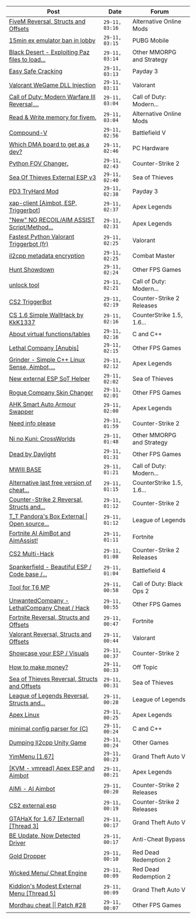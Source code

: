 |Post|Date|Forum|
|----|----|-----|
|[FiveM Reversal, Structs and Offsets](https://www.unknowncheats.me/forum/alternative-online-mods/340232-fivem-reversal-structs-offsets.html)|`29-11, 03:16`|Alternative Online Mods|
|[15min ex emulator ban in lobby](https://www.unknowncheats.me/forum/pubg-mobile/612645-15min-ex-emulator-ban-lobby.html)|`29-11, 03:15`|PUBG Mobile|
|[Black Desert - Exploiting Paz files to load...](https://www.unknowncheats.me/forum/other-mmorpg-and-strategy/588951-black-desert-exploiting-paz-files-load-own-lua.html)|`29-11, 03:14`|Other MMORPG and Strategy|
|[Easy Safe Cracking](https://www.unknowncheats.me/forum/payday-3-a/612791-easy-safe-cracking.html)|`29-11, 03:13`|Payday 3|
|[Valorant WeGame DLL Injection](https://www.unknowncheats.me/forum/valorant/612898-valorant-wegame-dll-injection.html)|`29-11, 03:11`|Valorant|
|[Call of Duty: Modern Warfare III Reversal,...](https://www.unknowncheats.me/forum/call-of-duty-modern-warfare-iii/605287-call-duty-modern-warfare-iii-reversal-structs-offsets.html)|`29-11, 03:04`|Call of Duty: Modern...|
|[Read & Write memory for fivem.](https://www.unknowncheats.me/forum/alternative-online-mods/607853-read-write-memory-fivem.html)|`29-11, 03:04`|Alternative Online Mods|
|[Compound-V](https://www.unknowncheats.me/forum/battlefield-v/524308-compound.html)|`29-11, 02:56`|Battlefield V|
|[Which DMA board to get as a dev?](https://www.unknowncheats.me/forum/pc-hardware/607750-dma-board-dev.html)|`29-11, 02:46`|PC Hardware|
|[Python FOV Changer.](https://www.unknowncheats.me/forum/counter-strike-2-a/612925-python-fov-changer.html)|`29-11, 02:43`|Counter-Strike 2|
|[Sea Of Thieves External ESP v3](https://www.unknowncheats.me/forum/sea-of-thieves/382445-sea-thieves-external-esp-v3.html)|`29-11, 02:40`|Sea of Thieves|
|[PD3 TryHard Mod](https://www.unknowncheats.me/forum/payday-3-a/604960-pd3-tryhard-mod.html)|`29-11, 02:38`|Payday 3|
|[xap-client \[Aimbot, ESP, Triggerbot\]](https://www.unknowncheats.me/forum/apex-legends/606842-xap-client-aimbot-esp-triggerbot.html)|`29-11, 02:37`|Apex Legends|
|["New" NO RECOIL/AIM ASSIST Script/Method...](https://www.unknowncheats.me/forum/apex-legends/467469-recoil-aim-assist-script-method-lua.html)|`29-11, 02:31`|Apex Legends|
|[Fastest Python Valorant Triggerbot (fr)](https://www.unknowncheats.me/forum/valorant/612762-fastest-python-valorant-triggerbot-fr.html)|`29-11, 02:25`|Valorant|
|[il2cpp metadata encryption](https://www.unknowncheats.me/forum/combat-master/607261-il2cpp-metadata-encryption.html)|`29-11, 02:25`|Combat Master|
|[Hunt Showdown](https://www.unknowncheats.me/forum/other-fps-games/350352-hunt-showdown.html)|`29-11, 02:24`|Other FPS Games|
|[unlock tool](https://www.unknowncheats.me/forum/call-of-duty-modern-warfare-iii/612919-unlock-tool.html)|`29-11, 02:21`|Call of Duty: Modern...|
|[CS2 TriggerBot](https://www.unknowncheats.me/forum/counter-strike-2-releases/608507-cs2-triggerbot.html)|`29-11, 02:19`|Counter-Strike 2 Releases|
|[CS 1.6 Simple WallHack by KkK1337](https://www.unknowncheats.me/forum/counterstrike-1-5-1-6-and-mods/496671-cs-1-6-simple-wallhack-kkk1337.html)|`29-11, 02:16`|CounterStrike 1.5, 1.6...|
|[About virtual functions/tables](https://www.unknowncheats.me/forum/c-and-c-/612982-virtual-functions-tables.html)|`29-11, 02:16`|C and C++|
|[Lethal Company \[Anubis\]](https://www.unknowncheats.me/forum/other-fps-games/611847-lethal-company-anubis.html)|`29-11, 02:15`|Other FPS Games|
|[Grinder - Simple C++ Linux Sense, Aimbot,...](https://www.unknowncheats.me/forum/apex-legends/605888-grinder-simple-linux-sense-aimbot-triggerbot.html)|`29-11, 02:12`|Apex Legends|
|[New external ESP SoT Helper](https://www.unknowncheats.me/forum/sea-of-thieves/581265-external-esp-sot-helper.html)|`29-11, 02:02`|Sea of Thieves|
|[Rogue Company Skin Changer](https://www.unknowncheats.me/forum/other-fps-games/505479-rogue-company-skin-changer.html)|`29-11, 02:01`|Other FPS Games|
|[AHK Smart Auto Armour Swapper](https://www.unknowncheats.me/forum/apex-legends/612842-ahk-smart-auto-armour-swapper.html)|`29-11, 02:00`|Apex Legends|
|[Need info please](https://www.unknowncheats.me/forum/counter-strike-2-a/612981-info-please.html)|`29-11, 01:59`|Counter-Strike 2|
|[Ni no Kuni: CrossWorlds](https://www.unknowncheats.me/forum/other-mmorpg-and-strategy/500789-ni-kuni-crossworlds.html)|`29-11, 01:48`|Other MMORPG and Strategy|
|[Dead by Daylight](https://www.unknowncheats.me/forum/other-fps-games/178856-dead-daylight.html)|`29-11, 01:31`|Other FPS Games|
|[MWIII BASE](https://www.unknowncheats.me/forum/call-of-duty-modern-warfare-iii/612868-mwiii-base.html)|`29-11, 01:21`|Call of Duty: Modern...|
|[Alternative last free version of cheat...](https://www.unknowncheats.me/forum/counterstrike-1-5-1-6-and-mods/458599-alternative-free-version-cheat-06-2020-a.html)|`29-11, 01:15`|CounterStrike 1.5, 1.6...|
|[Counter-Strike 2 Reversal, Structs and...](https://www.unknowncheats.me/forum/counter-strike-2-a/576077-counter-strike-2-reversal-structs-offsets.html)|`29-11, 01:12`|Counter-Strike 2|
|[T_T Pandora's Box External \| Open source...](https://www.unknowncheats.me/forum/league-of-legends/607822-t_t-pandoras-box-external-source-scripting-platform.html)|`29-11, 01:12`|League of Legends|
|[Fortnite AI AimBot and AimAssist!](https://www.unknowncheats.me/forum/fortnite/612707-fortnite-ai-aimbot-aimassist.html)|`29-11, 01:11`|Fortnite|
|[CS2 Multi-Hack](https://www.unknowncheats.me/forum/counter-strike-2-releases/612870-cs2-multi-hack.html)|`29-11, 01:08`|Counter-Strike 2 Releases|
|[Spankerfield - Beautiful ESP / Code base /...](https://www.unknowncheats.me/forum/battlefield-4-a/493695-spankerfield-beautiful-esp-code-base-clean-screenshots.html)|`29-11, 01:04`|Battlefield 4|
|[Tool for T6 MP](https://www.unknowncheats.me/forum/call-of-duty-black-ops-2-a/612913-tool-t6-mp.html)|`29-11, 00:58`|Call of Duty: Black Ops 2|
|[UnwantedCompany - LethalCompany Cheat / Hack](https://www.unknowncheats.me/forum/other-fps-games/612460-unwantedcompany-lethalcompany-cheat-hack.html)|`29-11, 00:55`|Other FPS Games|
|[Fortnite Reversal, Structs and Offsets](https://www.unknowncheats.me/forum/fortnite/235061-fortnite-reversal-structs-offsets.html)|`29-11, 00:47`|Fortnite|
|[Valorant Reversal, Structs and Offsets](https://www.unknowncheats.me/forum/valorant/385792-valorant-reversal-structs-offsets.html)|`29-11, 00:44`|Valorant|
|[Showcase your ESP / Visuals](https://www.unknowncheats.me/forum/counter-strike-2-a/605571-showcase-esp-visuals.html)|`29-11, 00:37`|Counter-Strike 2|
|[How to make money?](https://www.unknowncheats.me/forum/off-topic/566649-money.html)|`29-11, 00:33`|Off Topic|
|[Sea of Thieves Reversal, Structs and Offsets](https://www.unknowncheats.me/forum/sea-of-thieves/278391-sea-thieves-reversal-structs-offsets.html)|`29-11, 00:31`|Sea of Thieves|
|[League of Legends Reversal, Structs and...](https://www.unknowncheats.me/forum/league-of-legends/310587-league-legends-reversal-structs-offsets.html)|`29-11, 00:28`|League of Legends|
|[Apex Linux](https://www.unknowncheats.me/forum/apex-legends/612804-apex-linux.html)|`29-11, 00:25`|Apex Legends|
|[minimal config parser for (C)](https://www.unknowncheats.me/forum/c-and-c-/612976-minimal-config-parser.html)|`29-11, 00:24`|C and C++|
|[Dumping Il2cpp Unity Game](https://www.unknowncheats.me/forum/other-games/612665-dumping-il2cpp-unity-game.html)|`29-11, 00:24`|Other Games|
|[YimMenu \[1.67\]](https://www.unknowncheats.me/forum/grand-theft-auto-v/476972-yimmenu-1-67-a.html)|`29-11, 00:23`|Grand Theft Auto V|
|[\[KVM - vmread\] Apex ESP and Aimbot](https://www.unknowncheats.me/forum/apex-legends/406426-kvm-vmread-apex-esp-aimbot.html)|`29-11, 00:21`|Apex Legends|
|[AIMi - AI Aimbot](https://www.unknowncheats.me/forum/counter-strike-2-releases/609872-aimi-ai-aimbot.html)|`29-11, 00:20`|Counter-Strike 2 Releases|
|[CS2 external esp](https://www.unknowncheats.me/forum/counter-strike-2-releases/600259-cs2-external-esp.html)|`29-11, 00:19`|Counter-Strike 2 Releases|
|[GTAHaX for 1.67 \[External\] \[Thread 3\]](https://www.unknowncheats.me/forum/grand-theft-auto-v/461672-gtahax-1-67-external-thread-3-a.html)|`29-11, 00:17`|Grand Theft Auto V|
|[BE Update, Now Detected Driver](https://www.unknowncheats.me/forum/anti-cheat-bypass/612756-update-detected-driver.html)|`29-11, 00:17`|Anti-Cheat Bypass|
|[Gold Dropper](https://www.unknowncheats.me/forum/red-dead-redemption-2-a/567212-gold-dropper.html)|`29-11, 00:10`|Red Dead Redemption 2|
|[Wicked Menu/ Cheat Engine](https://www.unknowncheats.me/forum/red-dead-redemption-2-a/372512-wicked-menu-cheat-engine.html)|`29-11, 00:09`|Red Dead Redemption 2|
|[Kiddion's Modest External Menu \[Thread 5\]](https://www.unknowncheats.me/forum/grand-theft-auto-v/576854-kiddions-modest-external-menu-thread-5-a.html)|`29-11, 00:09`|Grand Theft Auto V|
|[Mordhau cheat \|\| Patch #28](https://www.unknowncheats.me/forum/other-fps-games/612663-mordhau-cheat-patch-28-a.html)|`29-11, 00:07`|Other FPS Games|
